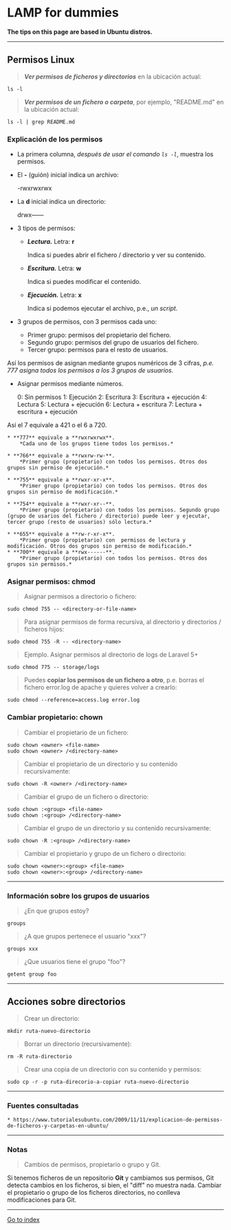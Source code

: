 # LAMP for dummies

**The tips on this page are based in Ubuntu distros.**

***

## Permisos Linux

> ***Ver permisos de ficheros y directorios*** en la ubicación actual:

    ls -l

> ***Ver permisos de un fichero o carpeta***, por ejemplo, "README.md" en la ubicación actual:

    ls -l | grep README.md

### Explicación de los permisos

* La primera columna, *después de usar el comando `ls -l`*, muestra los permisos.


* El **-** (guión) inicial indica un archivo:

    -rwxrwxrwx

* La **d** inicial indica un directorio:

    drwx——


* 3 tipos de permisos:

    * ***Lectura.*** Letra: **r**

        Indica si puedes abrir el fichero / directorio y ver su contenido.

    * ***Escritura.*** Letra: **w**

        Indica si puedes modificar el contenido.

    * ***Ejecución.*** Letra: **x**

        Indica si podemos ejecutar el archivo, p.e., *un script*.


* 3 grupos de permisos, con 3 permisos cada uno:

    * Primer grupo: permisos del propietario del fichero.
    * Segundo grupo: permisos del grupo de usuarios del fichero.
    * Tercer grupo: permisos para el resto de usuarios.

Así los permisos de asignan mediante grupos numéricos de 3 cifras,
*p.e. 777 asigna todos los permisos a los 3 grupos de usuarios.*

* Asignar permisos mediante números.

    0: Sin permisos
    1: Ejecución
    2: Escritura
    3: Escritura + ejecución
    4: Lectura
    5: Lectura + ejecución
    6: Lectura + escritura
    7: Lectura + escritura + ejecución

Así el 7 equivale a 421 o el 6 a 720.

    * **777** equivale a **rwxrwxrwx**.
        *Cada uno de los grupos tiene todos los permisos.*

    * **766** equivale a **rwxrw-rw-**.
        *Primer grupo (propietario) con todos los permisos. Otros dos grupos sin permiso de ejecución.*

    * **755** equivale a **rwxr-xr-x**.
        *Primer grupo (propietario) con todos los permisos. Otros dos grupos sin permiso de modificación.*

    * **754** equivale a **rwxr-xr--**.
        *Primer grupo (propietario) con todos los permisos. Segundo grupo (grupo de usarios del fichero / directorio) puede leer y ejecutar, tercer grupo (resto de usuarios) sólo lectura.*

    * **655** equivale a **rw-r-xr-x**.
        *Primer grupo (propietario) con  permisos de lectura y modificación. Otros dos grupos sin permiso de modificación.*
    * **700** equivale a **rwx------**.
        *Primer grupo (propietario) con todos los permisos. Otros dos grupos sin permisos.*

### Asignar permisos: chmod

> Asignar permisos a directorio o fichero:

    sudo chmod 755 -- <directory-or-file-name>


> Para asignar permisos de forma recursiva, al directorio y directorios / ficheros hijos:

    sudo chmod 755 -R -- <directory-name>


> Ejemplo.
> Asignar permisos al directorio de logs de Laravel 5+

    sudo chmod 775 -- storage/logs

> Puedes **copiar los permisos de un fichero a otro**,
> p.e. borras el fichero error.log de apache y quieres volver a crearlo:

    sudo chmod --reference=access.log error.log


### Cambiar propietario: chown

> Cambiar el propietario de un fichero:

    sudo chown <owner> <file-name>
    sudo chown <owner> /<directory-name>

> Cambiar el propietario de un directorio y su contenido recursivamente:

    sudo chown -R <owner> /<directory-name>

> Cambiar el grupo de un fichero o directorio:

    sudo chown :<group> <file-name>
    sudo chown :<group> /<directory-name>

> Cambiar el grupo de un directorio y su contenido recursivamente:

    sudo chown -R :<group> /<directory-name>

> Cambiar el propietario y grupo de un fichero o directorio:

    sudo chown <owner>:<group> <file-name>
    sudo chown <owner>:<group> /<directory-name>

***

### Información sobre los grupos de usuarios

> ¿En que grupos estoy?

    groups

> ¿A que grupos pertenece el usuario "xxx"?

    groups xxx

> ¿Que usuarios tiene el grupo "foo"?

    getent group foo

***

## Acciones sobre directorios

> Crear un directorio:

    mkdir ruta-nuevo-directorio


> Borrar un directorio (recursivamente):

    rm -R ruta-directorio


> Crear una copia de un directorio con su contenido y permisos:

    sudo cp -r -p ruta-direcorio-a-copiar ruta-nuevo-directorio


***

### Fuentes consultadas

    * https://www.tutorialesubuntu.com/2009/11/11/explicacion-de-permisos-de-ficheros-y-carpetas-en-ubuntu/

***

### Notas

> Cambios de permisos, propietario o grupo y Git.

Si tenemos ficheros de un repositorio **Git** y cambiamos sus permisos,
Git detecta cambios en los ficheros, si bien, el "diff" no muestra nada.
Cambiar el propietario o grupo de los ficheros directorios, no conlleva
modificaciones para Git.

***

[Go to index](../../README.md)
